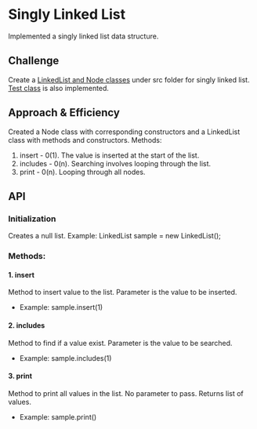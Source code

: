 # Singly Linked List
Implemented a singly linked list data structure.

## Challenge
Create a [LinkedList and Node classes](https://github.com/joriefernandez/data-structures-and-algorithms/blob/master/challenges-401/linkedlist/src/main/java/linkedlist/LinkedList.java) under src folder for singly linked list. [Test class](https://github.com/joriefernandez/data-structures-and-algorithms/blob/master/challenges-401/linkedlist/src/test/java/linkedlist/LinkedListTest.java) is also implemented.

## Approach & Efficiency
Created a Node class with corresponding constructors and a LinkedList class with methods and constructors. Methods:
1. insert - 0(1). The value is inserted at the start of the list.
2. includes - 0(n). Searching involves looping through the list.
3. print - 0(n). Looping through all nodes.

## API
### Initialization
Creates a null list. Example: LinkedList sample = new LinkedList();
### Methods:
#### 1. insert 
Method to insert value to the list. Parameter is the value to be inserted.
* Example: sample.insert(1)
#### 2. includes
Method to find if a value exist. Parameter is the value to be searched.
* Example: sample.includes(1)
#### 3. print
Method to print all values in the list. No parameter to pass. Returns list of values.
* Example: sample.print()
